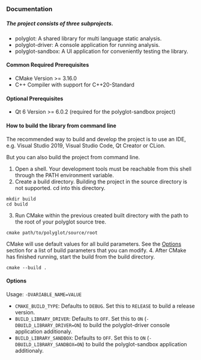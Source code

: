 ### Documentation

##### The project consists of three subprojects.

- polyglot: A shared library for multi language static analysis.
- polyglot-driver: A console application for running analysis.
- polyglot-sandbox: A UI application for conveniently testing the library.

#### Common Required Prerequisites

- CMake Version >= 3.16.0
- C++ Compiler with support for C++20-Standard

#### Optional Prerequisites

- Qt 6 Version >= 6.0.2 (required for the polyglot-sandbox project)

#### How to build the library from command line

The recommended way to build and develop the project is to use an IDE, e.g. Visual Studio 2019, Visual Studio Code, Qt Creator or CLion.

But you can also build the project from command line.

1. Open a shell. Your development tools must be reachable from this shell through the PATH environment variable.
2. Create a build directory. Building the project in the source directory is not supported. cd into this directory.
```
mkdir build
cd build
```
3. Run CMake within the previous created built directory with the path to the root of your polyglot source tree.
```
cmake path/to/polyglot/source/root
```
CMake will use default values for all build parameters. See the [Options](https://github.com/henrikfroehling/polyglot/blob/develop/docs/Documentationmd#options) section for a list of build parameters that you can modify.
4. After CMake has finished running, start the build from the build directory.
```
cmake --build .
```


#### Options

Usage: `-DVARIABLE_NAME=VALUE`

- `CMAKE_BUILD_TYPE`: Defaults to `DEBUG`. Set this to `RELEASE` to build a release version.
- `BUILD_LIBRARY_DRIVER`: Defaults to `OFF`. Set this to `ON` (`-DBUILD_LIBRARY_DRIVER=ON`) to build the polyglot-driver console application additionaly.
- `BUILD_LIBRARY_SANDBOX`: Defaults to `OFF`. Set this to `ON` (`-DBUILD_LIBRARY_SANDBOX=ON`) to build the polyglot-sandbox application additionaly.
